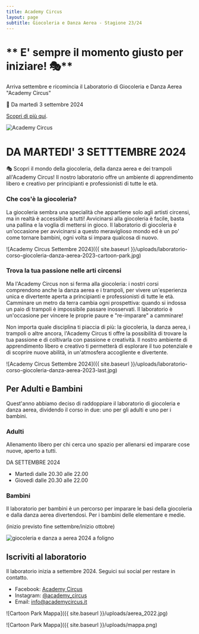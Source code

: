 ```yaml
---
title: Academy Circus
layout: page
subtitle: Giocoleria e Danza Aerea - Stagione 23/24
---
```

# ** E' sempre il momento giusto per iniziare! 🎭**

Arriva settembre e ricomincia il Laboratorio di Giocoleria e Danza Aerea "Academy Circus"

📅 Da martedì 3 settembre 2024

[Scopri di più qui](https://www.academycircus.it).

<picture>
  <!-- Immagine per schermi fino a 991px -->
  <source srcset="{{ site.baseurl }}/uploads/laboratorio-corso-giocoleria-danza-aerea-2024-fisrt-mobile.jpg" media="(max-width: 991px)">
  <!-- Immagine per schermi da 992px in poi -->
  <source srcset="{{ site.baseurl }}/uploads/laboratorio-corso-giocoleria-danza-aerea-2024-fisrt.jpg" media="(min-width: 992px)">
  <!-- Fallback per browser che non supportano i tag <picture> -->
  <img src="{{ site.baseurl }}/uploads/laboratorio-corso-giocoleria-danza-aerea-2024-fisrt.jpg" alt="Academy Circus">
</picture>

# DA MARTEDI' 3 SETTTEMBRE 2024

🎭 Scopri il mondo della giocoleria, della danza aerea e dei trampoli all'Academy Circus! Il nostro laboratorio offre un ambiente di apprendimento libero e creativo per principianti e professionisti di tutte le età.

### Che cos'è la giocoleria?

La giocoleria sembra una specialità che appartiene solo agli artisti circensi, ma in realtà è accessibile a tutti! Avvicinarsi alla giocoleria è facile, basta una pallina e la voglia di mettersi in gioco. Il laboratorio di giocoleria è un'occasione per avvicinarsi a questo meraviglioso mondo ed è un po' come tornare bambini, ogni volta si impara qualcosa di nuovo.

![Academy Circus Settembre 2024]({{ site.baseurl }}/uploads/laboratorio-corso-giocoleria-danza-aerea-2023-cartoon-park.jpg)

### Trova la tua passione nelle arti circensi

Ma l'Academy Circus non si ferma alla giocoleria: i nostri corsi comprendono anche la danza aerea e i trampoli, per vivere un'esperienza unica e divertente aperta a principianti e professionisti di tutte le età. Camminare un metro da terra cambia ogni prospettiva: quando si indossa un paio di trampoli è impossibile passare inosservati. Il laboratorio è un'occasione per vincere le proprie paure e "re-imparare" a camminare!

Non importa quale disciplina ti piaccia di più: la giocoleria, la danza aerea, i trampoli o altre ancora, l'Academy Circus ti offre la possibilità di trovare la tua passione e di coltivarla con passione e creatività. Il nostro ambiente di apprendimento libero e creativo ti permetterà di esplorare il tuo potenziale e di scoprire nuove abilità, in un'atmosfera accogliente e divertente.

![Academy Circus Settembre 2024]({{ site.baseurl }}/uploads/laboratorio-corso-giocoleria-danza-aerea-2023-last.jpg)

## Per Adulti e Bambini
Quest'anno abbiamo deciso di raddoppiare il laboratorio di giocoleria e danza aerea, dividendo il corso in due: uno per gli adulti e uno per i bambini.

### Adulti

Allenamento libero per chi cerca uno spazio per allenarsi ed imparare cose nuove, aperto a tutti.

DA SETTEMBRE 2024

- Martedì dalle 20.30 alle 22.00
- Giovedì dalle 20.30 alle 22.00

### Bambini

Il laboratorio per bambini è un percorso per imparare le basi della giocoleria e dalla danza aerea divertendosi.
Per i bambini delle elementare e medie.

(inizio previsto fine settembre/inizio ottobre)

<img src="{{ site.baseurl }}/uploads/Locandina2023_giocoleria_e_danza_aerea.jpg" alt="giocoleria e danza a aerea 2024 a foligno">

## Iscriviti al laboratorio

Il laboratorio inizia a settembre 2024. Seguici sui social per restare in contatto.

- Facebook: [Academy Circus](https://www.facebook.com/AcademyCircus)
- Instagram: [@academy_circus](https://www.instagram.com/academy_circus)
- Email: [info@academycircus.it](mailto:info@academycircus.it)

![Cartoon Park Mappa]({{ site.baseurl }}/uploads/aerea_2022.jpg)

![Cartoon Park Mappa]({{ site.baseurl }}/uploads/mappa.png)



